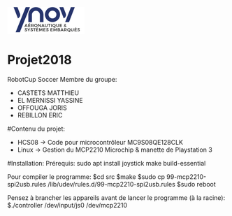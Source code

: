 ![Alt text](aero.png "Ynov Estei")
# Projet2018
RobotCup Soccer
Membre du groupe:
- CASTETS MATTHIEU
- EL MERNISSI YASSINE
- OFFOUGA JORIS
- REBILLON ERIC

#Contenu du projet:
- HCS08 -> Code pour microcontrôleur MC9S08QE128CLK
- Linux -> Gestion du MCP2210 Microchip & manette de Playstation 3

#Installation:
Prérequis:
sudo apt install joystick make build-essential

Pour compiler le programme: 
$cd src
$make
$sudo cp 99-mcp2210-spi2usb.rules /lib/udev/rules.d/99-mcp2210-spi2usb.rules
$sudo reboot

Pensez à brancher les appareils avant de lancer le programme (à la racine):
$./controller /dev/input/js0 /dev/mcp2210
